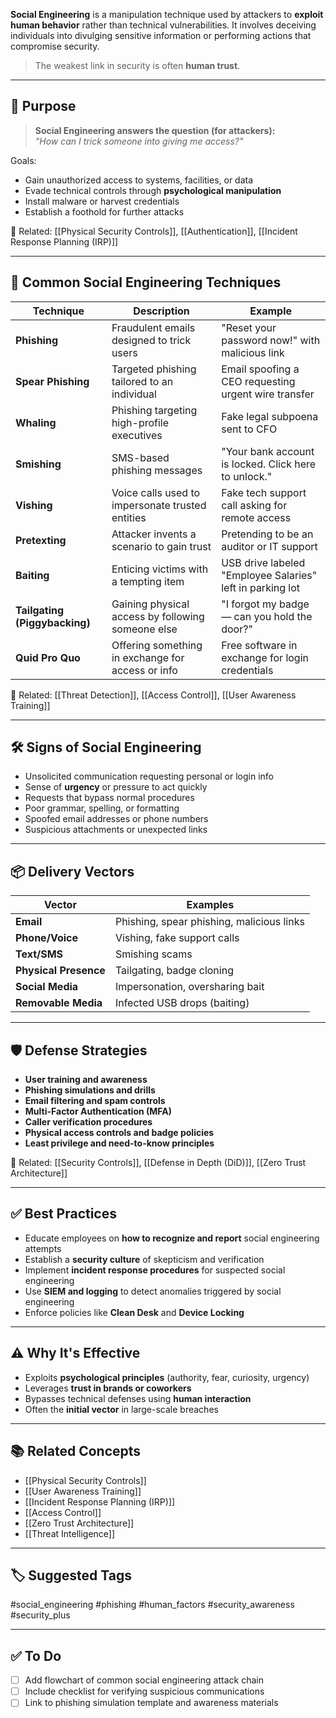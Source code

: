 **Social Engineering** is a manipulation technique used by attackers to **exploit human behavior** rather than technical vulnerabilities. It involves deceiving individuals into divulging sensitive information or performing actions that compromise security.

> The weakest link in security is often **human trust**.

---

## 🎯 Purpose

> **Social Engineering answers the question (for attackers):**  
> _"How can I trick someone into giving me access?"_

Goals:
- Gain unauthorized access to systems, facilities, or data
- Evade technical controls through **psychological manipulation**
- Install malware or harvest credentials
- Establish a foothold for further attacks

📎 Related: [[Physical Security Controls]], [[Authentication]], [[Incident Response Planning (IRP)]]

---

## 🧱 Common Social Engineering Techniques

| Technique               | Description                                                | Example                                                  |
|--------------------------|------------------------------------------------------------|-----------------------------------------------------------|
| **Phishing**             | Fraudulent emails designed to trick users                  | "Reset your password now!" with malicious link            |
| **Spear Phishing**       | Targeted phishing tailored to an individual                | Email spoofing a CEO requesting urgent wire transfer      |
| **Whaling**              | Phishing targeting high-profile executives                 | Fake legal subpoena sent to CFO                           |
| **Smishing**             | SMS-based phishing messages                                | "Your bank account is locked. Click here to unlock."      |
| **Vishing**              | Voice calls used to impersonate trusted entities           | Fake tech support call asking for remote access           |
| **Pretexting**           | Attacker invents a scenario to gain trust                  | Pretending to be an auditor or IT support                 |
| **Baiting**              | Enticing victims with a tempting item                      | USB drive labeled "Employee Salaries" left in parking lot |
| **Tailgating (Piggybacking)** | Gaining physical access by following someone else    | "I forgot my badge — can you hold the door?"              |
| **Quid Pro Quo**         | Offering something in exchange for access or info          | Free software in exchange for login credentials           |

📎 Related: [[Threat Detection]], [[Access Control]], [[User Awareness Training]]

---

## 🛠 Signs of Social Engineering

- Unsolicited communication requesting personal or login info
- Sense of **urgency** or pressure to act quickly
- Requests that bypass normal procedures
- Poor grammar, spelling, or formatting
- Spoofed email addresses or phone numbers
- Suspicious attachments or unexpected links

---

## 📦 Delivery Vectors

| Vector             | Examples                                 |
|---------------------|------------------------------------------|
| **Email**            | Phishing, spear phishing, malicious links |
| **Phone/Voice**      | Vishing, fake support calls              |
| **Text/SMS**         | Smishing scams                           |
| **Physical Presence**| Tailgating, badge cloning                |
| **Social Media**     | Impersonation, oversharing bait          |
| **Removable Media**  | Infected USB drops (baiting)             |

---

## 🛡 Defense Strategies

- **User training and awareness**
- **Phishing simulations and drills**
- **Email filtering and spam controls**
- **Multi-Factor Authentication (MFA)**
- **Caller verification procedures**
- **Physical access controls and badge policies**
- **Least privilege and need-to-know principles**

📎 Related: [[Security Controls]], [[Defense in Depth (DiD)]], [[Zero Trust Architecture]]

---

## ✅ Best Practices

- Educate employees on **how to recognize and report** social engineering attempts
- Establish a **security culture** of skepticism and verification
- Implement **incident response procedures** for suspected social engineering
- Use **SIEM and logging** to detect anomalies triggered by social engineering
- Enforce policies like **Clean Desk** and **Device Locking**

---

## ⚠️ Why It's Effective

- Exploits **psychological principles** (authority, fear, curiosity, urgency)
- Leverages **trust in brands or coworkers**
- Bypasses technical defenses using **human interaction**
- Often the **initial vector** in large-scale breaches

---

## 📚 Related Concepts

- [[Physical Security Controls]]
- [[User Awareness Training]]
- [[Incident Response Planning (IRP)]]
- [[Access Control]]
- [[Zero Trust Architecture]]
- [[Threat Intelligence]]

---

## 🏷 Suggested Tags

#social_engineering #phishing #human_factors #security_awareness #security_plus

---

## ✅ To Do

- [ ] Add flowchart of common social engineering attack chain
- [ ] Include checklist for verifying suspicious communications
- [ ] Link to phishing simulation template and awareness materials
